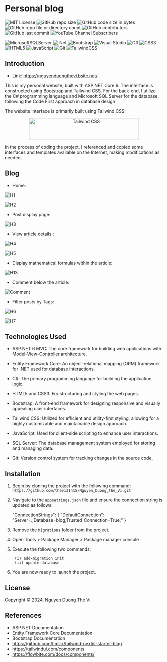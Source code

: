 # Personal blog
  ![MIT License](https://img.shields.io/github/license/dotnet/aspnetcore?color=%230b0&style=flat-square)
  ![GitHub repo size](https://img.shields.io/github/repo-size/thevi31415/Nguyen_Duong_The_Vi)
  ![GitHub code size in bytes](https://img.shields.io/github/languages/code-size/thevi31415/Nguyen_Duong_The_Vi)
  ![GitHub repo file or directory count](https://img.shields.io/github/directory-file-count/thevi31415/Nguyen_Duong_The_Vi)
  ![GitHub contributors](https://img.shields.io/github/contributors/thevi31415/Nguyen_Duong_The_Vi)
  ![GitHub last commit](https://img.shields.io/github/last-commit/thevi31415/Nguyen_Duong_The_Vi)
  ![YouTube Channel Subscribers](https://img.shields.io/youtube/channel/subscribers/UCHolhpqtcjh-r4bICRRnqyA)

 
![MicrosoftSQLServer](https://img.shields.io/badge/Microsoft%20SQL%20Server-CC2927?style=for-the-badge&logo=microsoft%20sql%20server&logoColor=white)
![.Net](https://img.shields.io/badge/.NET-5C2D91?style=for-the-badge&logo=.net&logoColor=white)
![Bootstrap](https://img.shields.io/badge/bootstrap-%238511FA.svg?style=for-the-badge&logo=bootstrap&logoColor=white)
![Visual Studio](https://img.shields.io/badge/Visual%20Studio-5C2D91.svg?style=for-the-badge&logo=visual-studio&logoColor=white)
![C#](https://img.shields.io/badge/c%23-%23239120.svg?style=for-the-badge&logo=csharp&logoColor=white)
![CSS3](https://img.shields.io/badge/css3-%231572B6.svg?style=for-the-badge&logo=css3&logoColor=white)
![HTML5](https://img.shields.io/badge/html5-%23E34F26.svg?style=for-the-badge&logo=html5&logoColor=white)
![JavaScript](https://img.shields.io/badge/javascript-%23323330.svg?style=for-the-badge&logo=javascript&logoColor=%23F7DF1E)
![Git](https://img.shields.io/badge/git-%23F05033.svg?style=for-the-badge&logo=git&logoColor=white)
![TailwindCSS](https://img.shields.io/badge/Tailwind_CSS-38B2AC?style=for-the-badge&logo=tailwind-css&logoColor=white)
## Introduction
- Link: https://nguyenduongthevi.bsite.net/
  
This is my personal website, built with ASP.NET Core 6. The interface is constructed using Bootstrap and Tailwind CSS. For the back-end, I utilize the C# programming language and Microsoft SQL Server for the database, following the Code First approach in database design

The website interface is primarily built using Tailwind CSS:
<p align="center">
  <a href="https://tailwindcss.com" target="_blank">
    <picture>
      <source media="(prefers-color-scheme: dark)" srcset="https://raw.githubusercontent.com/tailwindlabs/tailwindcss/HEAD/.github/logo-dark.svg">
      <source media="(prefers-color-scheme: light)" srcset="https://raw.githubusercontent.com/tailwindlabs/tailwindcss/HEAD/.github/logo-light.svg">
      <img alt="Tailwind CSS" src="https://raw.githubusercontent.com/tailwindlabs/tailwindcss/HEAD/.github/logo-light.svg" width="350" height="70" style="max-width: 100%;">
    </picture>
  </a>
</p>
In the process of coding the project, I referenced and copied some interfaces and templates available on the Internet, making modifications as needed.

## Blog
- Home:
  
![H1](https://github.com/thevi31415/Nguyen_Duong_The_Vi/assets/92256900/37f78887-c51a-454f-ae6b-a4f7997e37c4)

![H2](https://github.com/thevi31415/Nguyen_Duong_The_Vi/assets/92256900/f03274ea-5605-4201-a4de-1334e0a4e1d6)

- Post display page:

![H3](https://github.com/thevi31415/Nguyen_Duong_The_Vi/assets/92256900/5a0998a6-46a1-4f7d-a828-41dfc8cb6078)

- View article details::

![H4](https://github.com/thevi31415/Nguyen_Duong_The_Vi/assets/92256900/acd650fa-141f-43cf-9c84-55357f312ba8)

![H5](https://github.com/thevi31415/Nguyen_Duong_The_Vi/assets/92256900/c9a170e8-9dc2-4510-bf87-19eaf46e42f1)

- Display mathematical formulas within the article:
  
![H13](https://github.com/thevi31415/Nguyen_Duong_The_Vi/assets/92256900/5eba9162-0f2a-4ae9-a28a-66848dc5cd5a)

- Comment below the article:
  
 ![Comment](https://github.com/thevi31415/Nguyen_Duong_The_Vi/assets/92256900/522b8794-3f03-4948-b734-f196a8ea9de9)

- Filter posts by Tags:
  
![H6](https://github.com/thevi31415/Nguyen_Duong_The_Vi/assets/92256900/2d68ad7f-d284-42ef-a2bd-c728b3b5ebc3)

![H7](https://github.com/thevi31415/Nguyen_Duong_The_Vi/assets/92256900/7597e573-1c8d-4003-924d-69d02a594061)

## Technologies Used
- ASP.NET 6 MVC: The core framework for building web applications with Model-View-Controller architecture.

- Entity Framework Core: An object-relational mapping (ORM) framework for .NET used for database interactions.

- C#: The primary programming language for building the application logic.

- HTML5 and CSS3: For structuring and styling the web pages.

- Bootstrap: A front-end framework for designing responsive and visually appealing user interfaces.
  
- Tailwind CSS: Utilized for efficient and utility-first styling, allowing for a highly customizable and maintainable design approach.

- JavaScript: Used for client-side scripting to enhance user interactions.

- SQL Server: The database management system employed for storing and managing data.

- Git: Version control system for tracking changes in the source code.

## Installation
1. Begin by cloning the project with the following command:
   `https://github.com/thevi31415/Nguyen_Duong_The_Vi.git`
2. Navigate to the  `appsettings.json` file and ensure the connection string is updated as follows:

   "ConnectionStrings": {
     "DefaultConnection": "Server=.;Database=blog;Trusted_Connection=True;"
   }

3. Remove the  `Migrations` folder from the project.
4. Open Tools > Package Manager > Package manager console
5. Execute the following two commands:
    ```
     (i) add-migration init
     (ii) update-database
     ````
6. You are now ready to launch the project.

## License

Copyright © 2024, [Nguyen Duong The Vi](https://github.com/thevi31415).
## References
- ASP.NET Documentation
- Entity Framework Core Documentation
- Bootstrap Documentation
- https://github.com/timlrx/tailwind-nextjs-starter-blog
- https://tailwindui.com/components
- https://flowbite.com/docs/components/
